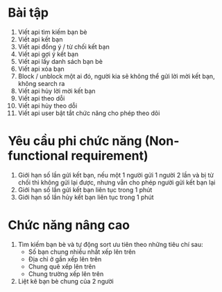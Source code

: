 # Bài tập

1. Viết api tìm kiếm bạn bè
2. Viết api kết bạn
3. Viết api đồng ý / từ chối kết bạn
4. Viết api gợi ý kết bạn
5. Viết api lấy danh sách bạn bè
6. Viết api xóa bạn
7. Block / unblock một ai đó, người kia sẽ không thể gửi lời mời kết bạn, không search ra
8. Viết api hủy lời mời kết bạn
9. Viết api theo dỗi
10. Viết api hủy theo dỗi
11. Viết api user bật tắt chức năng cho phép theo dõi

# Yêu cầu phi chức năng (Non-functional requirement)

1. Giới hạn số lần gửi kết bạn, nếu một 1 người gửi 1 người 2 lần và bị từ chối thì không gửi lại được, nhưng vẫn cho phép người gửi kết bạn lại
2. Giới hạn số lần gửi kết bạn liên tục trong 1 phút
3. Giới hạn số lần hủy kết bạn liên tục trong 1 phút

# Chức năng nâng cao

1. Tìm kiếm bạn bè và tự động sort ưu tiên theo những tiêu chí sau:
   - Số bạn chung nhiều nhất xếp lên trên
   - Địa chỉ ở gần xếp lên trên
   - Chung quê xếp lên trên
   - Chung trường xếp lên trên
2. Liệt kê bạn bè chung của 2 người
